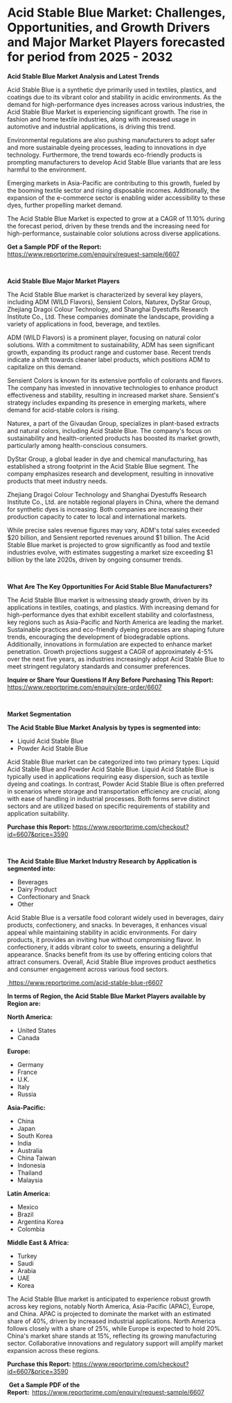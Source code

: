 <p><h1>Acid Stable Blue Market: Challenges, Opportunities, and Growth Drivers and Major Market Players forecasted for period from 2025 - 2032</h1></p><p><strong>Acid Stable Blue Market Analysis and Latest Trends</strong></p>
<p><p>Acid Stable Blue is a synthetic dye primarily used in textiles, plastics, and coatings due to its vibrant color and stability in acidic environments. As the demand for high-performance dyes increases across various industries, the Acid Stable Blue Market is experiencing significant growth. The rise in fashion and home textile industries, along with increased usage in automotive and industrial applications, is driving this trend. </p><p>Environmental regulations are also pushing manufacturers to adopt safer and more sustainable dyeing processes, leading to innovations in dye technology. Furthermore, the trend towards eco-friendly products is prompting manufacturers to develop Acid Stable Blue variants that are less harmful to the environment. </p><p>Emerging markets in Asia-Pacific are contributing to this growth, fueled by the booming textile sector and rising disposable incomes. Additionally, the expansion of the e-commerce sector is enabling wider accessibility to these dyes, further propelling market demand. </p><p>The Acid Stable Blue Market is expected to grow at a CAGR of 11.10% during the forecast period, driven by these trends and the increasing need for high-performance, sustainable color solutions across diverse applications.</p></p>
<p><strong>Get a Sample PDF of the Report:&nbsp;</strong> <a href="https://www.reportprime.com/enquiry/request-sample/6607?utm_campaign=4556&utm_medium=2&utm_source=Github&utm_content=ia&utm_term=16052025&utm_id=acid-stable-blue">https://www.reportprime.com/enquiry/request-sample/6607</a></p>
<p>&nbsp;</p>
<p><strong>Acid Stable Blue Major Market Players</strong></p>
<p><p>The Acid Stable Blue market is characterized by several key players, including ADM (WILD Flavors), Sensient Colors, Naturex, DyStar Group, Zhejiang Dragoi Colour Technology, and Shanghai Dyestuffs Research Institute Co., Ltd. These companies dominate the landscape, providing a variety of applications in food, beverage, and textiles.</p><p>ADM (WILD Flavors) is a prominent player, focusing on natural color solutions. With a commitment to sustainability, ADM has seen significant growth, expanding its product range and customer base. Recent trends indicate a shift towards cleaner label products, which positions ADM to capitalize on this demand.</p><p>Sensient Colors is known for its extensive portfolio of colorants and flavors. The company has invested in innovative technologies to enhance product effectiveness and stability, resulting in increased market share. Sensient's strategy includes expanding its presence in emerging markets, where demand for acid-stable colors is rising.</p><p>Naturex, a part of the Givaudan Group, specializes in plant-based extracts and natural colors, including Acid Stable Blue. The company's focus on sustainability and health-oriented products has boosted its market growth, particularly among health-conscious consumers.</p><p>DyStar Group, a global leader in dye and chemical manufacturing, has established a strong footprint in the Acid Stable Blue segment. The company emphasizes research and development, resulting in innovative products that meet industry needs.</p><p>Zhejiang Dragoi Colour Technology and Shanghai Dyestuffs Research Institute Co., Ltd. are notable regional players in China, where the demand for synthetic dyes is increasing. Both companies are increasing their production capacity to cater to local and international markets.</p><p>While precise sales revenue figures may vary, ADM's total sales exceeded $20 billion, and Sensient reported revenues around $1 billion. The Acid Stable Blue market is projected to grow significantly as food and textile industries evolve, with estimates suggesting a market size exceeding $1 billion by the late 2020s, driven by ongoing consumer trends.</p></p>
<p>&nbsp;</p>
<p><strong>What Are The Key Opportunities For Acid Stable Blue Manufacturers?</strong></p>
<p><p>The Acid Stable Blue market is witnessing steady growth, driven by its applications in textiles, coatings, and plastics. With increasing demand for high-performance dyes that exhibit excellent stability and colorfastness, key regions such as Asia-Pacific and North America are leading the market. Sustainable practices and eco-friendly dyeing processes are shaping future trends, encouraging the development of biodegradable options. Additionally, innovations in formulation are expected to enhance market penetration. Growth projections suggest a CAGR of approximately 4-5% over the next five years, as industries increasingly adopt Acid Stable Blue to meet stringent regulatory standards and consumer preferences.</p></p>
<p><strong>Inquire or Share Your Questions If Any Before Purchasing This Report:</strong> <a href="https://www.reportprime.com/enquiry/pre-order/6607?utm_campaign=4556&utm_medium=2&utm_source=Github&utm_content=ia&utm_term=16052025&utm_id=acid-stable-blue">https://www.reportprime.com/enquiry/pre-order/6607</a></p>
<p>&nbsp;</p>
<p><strong>Market Segmentation</strong></p>
<p><strong>The Acid Stable Blue Market Analysis by types is segmented into:</strong></p>
<p><ul><li>Liquid Acid Stable Blue</li><li>Powder Acid Stable Blue</li></ul></p>
<p><p>Acid Stable Blue market can be categorized into two primary types: Liquid Acid Stable Blue and Powder Acid Stable Blue. Liquid Acid Stable Blue is typically used in applications requiring easy dispersion, such as textile dyeing and coatings. In contrast, Powder Acid Stable Blue is often preferred in scenarios where storage and transportation efficiency are crucial, along with ease of handling in industrial processes. Both forms serve distinct sectors and are utilized based on specific requirements of stability and application suitability.</p></p>
<p><strong>Purchase this Report:&nbsp;</strong><a href="https://www.reportprime.com/checkout?id=6607&price=3590&utm_campaign=4556&utm_medium=2&utm_source=Github&utm_content=ia&utm_term=16052025&utm_id=acid-stable-blue">https://www.reportprime.com/checkout?id=6607&price=3590</a></p>
<p>&nbsp;</p>
<p><strong>The Acid Stable Blue Market Industry Research by Application is segmented into:</strong></p>
<p><ul><li>Beverages</li><li>Dairy Product</li><li>Confectionary and Snack</li><li>Other</li></ul></p>
<p><p>Acid Stable Blue is a versatile food colorant widely used in beverages, dairy products, confectionery, and snacks. In beverages, it enhances visual appeal while maintaining stability in acidic environments. For dairy products, it provides an inviting hue without compromising flavor. In confectionery, it adds vibrant color to sweets, ensuring a delightful appearance. Snacks benefit from its use by offering enticing colors that attract consumers. Overall, Acid Stable Blue improves product aesthetics and consumer engagement across various food sectors.</p></p>
<p><a href="https://www.reportprime.com/acid-stable-blue-r6607?utm_campaign=4556&utm_medium=2&utm_source=Github&utm_content=ia&utm_term=16052025&utm_id=acid-stable-blue">&nbsp;https://www.reportprime.com/acid-stable-blue-r6607</a></p>
<p><strong>In terms of Region, the Acid Stable Blue Market Players available by Region are:</strong></p>
<p>
    <p> <strong> North America: </strong>
        <ul>
            <li>United States</li>
            <li>Canada</li>
        </ul>
        </p> 
    <p> <strong> Europe: </strong>
        <ul>
            <li>Germany</li>
            <li>France</li>
            <li>U.K.</li>
            <li>Italy</li>
            <li>Russia</li>
        </ul>
        </p> 
    <p> <strong> Asia-Pacific: </strong>
        <ul>
            <li>China</li>
            <li>Japan</li>
            <li>South Korea</li>
            <li>India</li>
            <li>Australia</li>
            <li>China Taiwan</li>
            <li>Indonesia</li>
            <li>Thailand</li>
            <li>Malaysia</li>
        </ul>
        </p> 
    <p> <strong> Latin America: </strong>
        <ul>
            <li>Mexico</li>
            <li>Brazil</li>
            <li>Argentina Korea</li>
            <li>Colombia</li>
        </ul>
        </p> 
    <p> <strong> Middle East & Africa: </strong>
        <ul>
            <li>Turkey</li>
            <li>Saudi</li>
            <li>Arabia</li>
            <li>UAE</li>
            <li>Korea</li>
        </ul>
    </p>
    </p>
<p><p>The Acid Stable Blue market is anticipated to experience robust growth across key regions, notably North America, Asia-Pacific (APAC), Europe, and China. APAC is projected to dominate the market with an estimated share of 40%, driven by increased industrial applications. North America follows closely with a share of 25%, while Europe is expected to hold 20%. China's market share stands at 15%, reflecting its growing manufacturing sector. Collaborative innovations and regulatory support will amplify market expansion across these regions.</p></p>
<p><strong>Purchase this Report: </strong><a href="https://www.reportprime.com/checkout?id=6607&price=3590&utm_campaign=4556&utm_medium=2&utm_source=Github&utm_content=ia&utm_term=16052025&utm_id=acid-stable-blue">https://www.reportprime.com/checkout?id=6607&price=3590</a></p>
<p>&nbsp;<strong>Get a Sample PDF of the Report:&nbsp;&nbsp;</strong><a href="https://www.reportprime.com/enquiry/request-sample/6607?utm_campaign=4556&utm_medium=2&utm_source=Github&utm_content=ia&utm_term=16052025&utm_id=acid-stable-blue">https://www.reportprime.com/enquiry/request-sample/6607</a></p>
<p><strong></strong></p>
<p><p></p><p></p><p></p></p>